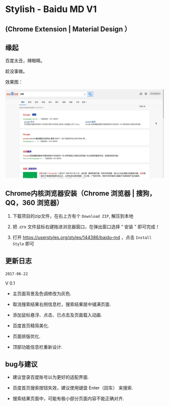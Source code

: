 Stylish - Baidu MD V1 
==========
(Chrome Extension | Material Design ）
----


缘起
----

百度太丑，辣眼睛。

趁没事做。

效果图：

[![imgur](https://github.com/2317809130/stylish/raw/master/%E6%95%88%E6%9E%9C%E5%9B%BE.jpg)]()



Chrome内核浏览器安装（Chrome 浏览器 | 搜狗，QQ，360 浏览器）
----

1. 下载项目的zip文件，在右上方有个 `Download ZIP`, 解压到本地

2. 把 .crx 文件鼠标右键拖进浏览器窗口，在弹出窗口选择 “ 安装 ” 即可完成！

3. 打开 https://userstyles.org/styles/144386/baidu-md ，点击  `Install Style` 即可

更新日志
-------
`2017-06-22`

V 0.1

* 主页面背景及色调修改为灰色.

* 取消搜索结果右侧信息栏，搜索结果居中铺满页面.

* 添加鼠标悬浮、点击、已点击及页面载入动画.


* 百度首页精简美化.

* 页面排版优化.

* 顶部功能信息栏重新设计.

bug与建议
-------

* 建议登录百度账号以为更好的适配界面.

* 百度首页搜索按钮失效，建议使用键盘 Enter（回车） 来搜索.

* 搜索结果页面中，可能有极小部分页面内容不能正确对齐.
